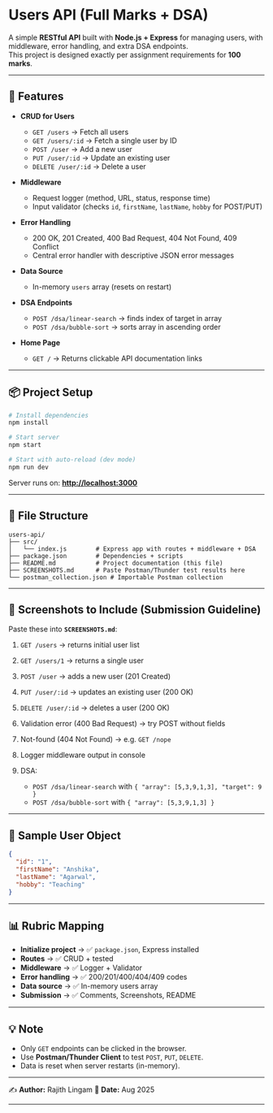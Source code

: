 # Users API (Full Marks + DSA)

A simple **RESTful API** built with **Node.js + Express** for managing users, with middleware, error handling, and extra DSA endpoints.  
This project is designed exactly per assignment requirements for **100 marks**.

---

## 🚀 Features

- **CRUD for Users**

  - `GET /users` → Fetch all users
  - `GET /users/:id` → Fetch a single user by ID
  - `POST /user` → Add a new user
  - `PUT /user/:id` → Update an existing user
  - `DELETE /user/:id` → Delete a user

- **Middleware**

  - Request logger (method, URL, status, response time)
  - Input validator (checks `id`, `firstName`, `lastName`, `hobby` for POST/PUT)

- **Error Handling**

  - 200 OK, 201 Created, 400 Bad Request, 404 Not Found, 409 Conflict
  - Central error handler with descriptive JSON error messages

- **Data Source**

  - In-memory `users` array (resets on restart)

- **DSA Endpoints**

  - `POST /dsa/linear-search` → finds index of target in array
  - `POST /dsa/bubble-sort` → sorts array in ascending order

- **Home Page**
  - `GET /` → Returns clickable API documentation links

---

## 📦 Project Setup

```bash
# Install dependencies
npm install

# Start server
npm start

# Start with auto-reload (dev mode)
npm run dev
```

Server runs on: **[http://localhost:3000](http://localhost:3000)**

---

## 📂 File Structure

```
users-api/
├── src/
│   └── index.js        # Express app with routes + middleware + DSA
├── package.json        # Dependencies + scripts
├── README.md           # Project documentation (this file)
├── SCREENSHOTS.md      # Paste Postman/Thunder test results here
└── postman_collection.json # Importable Postman collection
```

---

## 📸 Screenshots to Include (Submission Guideline)

Paste these into **`SCREENSHOTS.md`**:

1. `GET /users` → returns initial user list
2. `GET /users/1` → returns a single user
3. `POST /user` → adds a new user (201 Created)
4. `PUT /user/:id` → updates an existing user (200 OK)
5. `DELETE /user/:id` → deletes a user (200 OK)
6. Validation error (400 Bad Request) → try POST without fields
7. Not-found (404 Not Found) → e.g. `GET /nope`
8. Logger middleware output in console
9. DSA:

   - `POST /dsa/linear-search` with `{ "array": [5,3,9,1,3], "target": 9 }`
   - `POST /dsa/bubble-sort` with `{ "array": [5,3,9,1,3] }`

---

## 📖 Sample User Object

```json
{
  "id": "1",
  "firstName": "Anshika",
  "lastName": "Agarwal",
  "hobby": "Teaching"
}
```

---

## 📊 Rubric Mapping

- **Initialize project** → ✅ `package.json`, Express installed
- **Routes** → ✅ CRUD + tested
- **Middleware** → ✅ Logger + Validator
- **Error handling** → ✅ 200/201/400/404/409 codes
- **Data source** → ✅ In-memory users array
- **Submission** → ✅ Comments, Screenshots, README

---

## 💡 Note

- Only `GET` endpoints can be clicked in the browser.
- Use **Postman/Thunder Client** to test `POST`, `PUT`, `DELETE`.
- Data is reset when server restarts (in-memory).

---

✍️ **Author:** Rajith Lingam
📅 **Date:** Aug 2025

---
